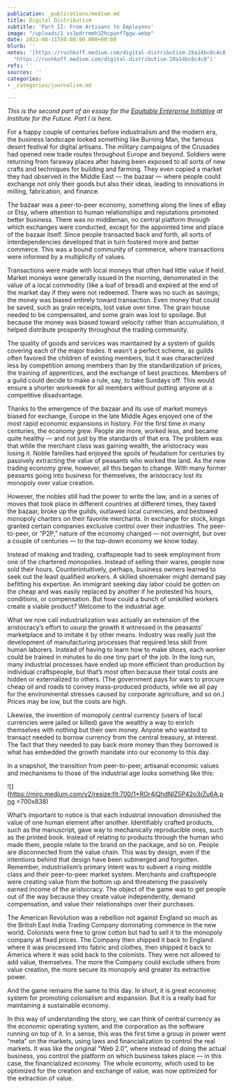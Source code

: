 ```yaml
---
publication: _publications/medium.md
title: Digital Distributism
subtitle: 'Part II: From Artisans to Employees'
image: "/uploads/1_vs3pdrrmmh32hcpynf7ggw.webp"
date: 2022-08-11T04:00:00.000+00:00
blurb: ''
notes: '[https://rushkoff.medium.com/digital-distributism-28a14bc8c4c8](https://rushkoff.medium.com/digital-distributism-28a14bc8c4c8
  "https://rushkoff.medium.com/digital-distributism-28a14bc8c4c8")'
refs: ''
sources: ''
categories:
- _categories/journalism.md

---
```

_This is the second part of an essay for the_ [_Equitable Enterprise Initiative_](https://www.iftf.org/equitableenterprise/) _at Institute for the Future. Part I is here._

For a happy couple of centuries before industrialism and the modern era, the business landscape looked something like Burning Man, the famous desert festival for digital artisans. The military campaigns of the Crusades had opened new trade routes throughout Europe and beyond. Soldiers were returning from faraway places after having been exposed to all sorts of new crafts and techniques for building and farming. They even copied a market they had observed in the Middle East — the bazaar — where people could exchange not only their goods but also their ideas, leading to innovations in milling, fabrication, and finance.

The bazaar was a peer-to-peer economy, something along the lines of eBay or Etsy, where attention to human relationships and reputations promoted better business. There was no middleman, no central platform through which exchanges were conducted, except for the appointed time and place of the bazaar itself. Since people transacted back and forth, all sorts of interdependencies developed that in turn fostered more and better commerce. This was a bound community of commerce, where transactions were informed by a multiplicity of values.

Transactions were made with local moneys that often had little value if held. Market moneys were generally issued in the morning, denominated in the value of a local commodity (like a loaf of bread) and expired at the end of the market day if they were not redeemed. There was no such as savings; the money was biased entirely toward transaction. Even money that could be saved, such as grain receipts, lost value over time. The grain house needed to be compensated, and some grain was lost to spoilage. But because the money was biased toward velocity rather than accumulation, it helped distribute prosperity throughout the trading community.

The quality of goods and services was maintained by a system of guilds covering each of the major trades. It wasn’t a perfect scheme, as guilds often favored the children of existing members, but it was characterized less by competition among members than by the standardization of prices, the training of apprentices, and the exchange of best practices. Members of a guild could decide to make a rule, say, to take Sundays off. This would ensure a shorter workweek for all members without putting anyone at a competitive disadvantage.

Thanks to the emergence of the bazaar and its use of market moneys biased for exchange, Europe in the late Middle Ages enjoyed one of the most rapid economic expansions in history. For the first time in many centuries, the economy grew. People ate more, worked less, and became quite healthy — and not just by the standards of that era. The problem was that while the merchant class was gaining wealth, the aristocracy was losing it. Noble families had enjoyed the spoils of feudalism for centuries by passively extracting the value of peasants who worked the land. As the new trading economy grew, however, all this began to change. With many former peasants going into business for themselves, the aristocracy lost its monopoly over value creation.

However, the nobles still had the power to write the law, and in a series of moves that took place in different countries at different times, they taxed the bazaar, broke up the guilds, outlawed local currencies, and bestowed monopoly charters on their favorite merchants. In exchange for stock, kings granted certain companies exclusive control over their industries. The peer-to-peer, or “P2P,” nature of the economy changed — not overnight, but over a couple of centuries — to the top-down economy we know today.

Instead of making and trading, craftspeople had to seek employment from one of the chartered monopolies. Instead of selling their wares, people now sold their hours. Counterintuitively, perhaps, business owners learned to seek out the least qualified workers. A skilled shoemaker might demand pay befitting his expertise. An immigrant seeking day labor could be gotten on the cheap and was easily replaced by another if he protested his hours, conditions, or compensation. But how could a bunch of unskilled workers create a viable product? Welcome to the industrial age.

What we now call industrialization was actually an extension of the aristocracy’s effort to usurp the growth it witnessed in the peasants’ marketplace and to imitate it by other means. Industry was really just the development of manufacturing processes that required less skill from human laborers. Instead of having to learn how to make shoes, each worker could be trained in minutes to do one tiny part of the job. In the long run, many industrial processes have ended up more efficient than production by individual craftspeople, but that’s most often because their total costs are hidden or externalized to others. (The government pays for wars to procure cheap oil and roads to convey mass-produced products, while we all pay for the environmental stresses caused by corporate agriculture, and so on.) Prices may be low, but the costs are high.

Likewise, the invention of monopoly central currency (users of local currencies were jailed or killed) gave the wealthy a way to enrich themselves with nothing but their own money. Anyone who wanted to transact needed to borrow currency from the central treasury, at interest. The fact that they needed to pay back more money than they borrowed is what has embedded the growth mandate into our economy to this day.

In a snapshot, the transition from peer-to-peer, artisanal economic values and mechanisms to those of the industrial age looks something like this:

![](https://miro.medium.com/v2/resize:fit:700/1*ROr4jQhdNlZ5P42o3rZu6A.png =700x838)

What’s important to notice is that each industrial innovation diminished the value of one human element after another. Identifiably crafted products, such as the manuscript, gave way to mechanically reproducible ones, such as the printed book. Instead of relating to products through the human who made them, people relate to the brand on the package, and so on. People are disconnected from the value chain. This was by design, even if the intentions behind that design have been submerged and forgotten. Remember, industrialism’s primary intent was to subvert a rising middle class and their peer-to-peer market system. Merchants and craftspeople were creating value from the bottom up and threatening the passively earned income of the aristocracy. The object of the game was to get people out of the way because they create value independently, demand compensation, and value their relationships over their purchases.

The American Revolution was a rebellion not against England so much as the British East India Trading Company dominating commerce in the new world. Colonists were free to grow cotton but had to sell it to the monopoly company at fixed prices. The Company then shipped it back to England where it was processed into fabric and clothes, then shipped it back to America where it was sold back to the colonists. They were not allowed to add value, themselves. The more the Company could exclude others from value creation, the more secure its monopoly and greater its extractive power.

And the game remains the same to this day. In short, it is great economic system for promoting colonialism and expansion. But it is a really bad for maintaining a sustainable economy.

In this way of understanding the story, we can think of central currency as the economic operating system, and the corporation as the software running on top of it. In a sense, this was the first time a group in power went “meta” on the markets, using laws and financialization to control the real markets. It was like the original “Web 2.0”, where instead of doing the actual business, you control the platform on which business takes place — in this case, the financialized economy. The whole economy, which used to be optimized for the creation and exchange of value, was now optimized for the extraction of value.